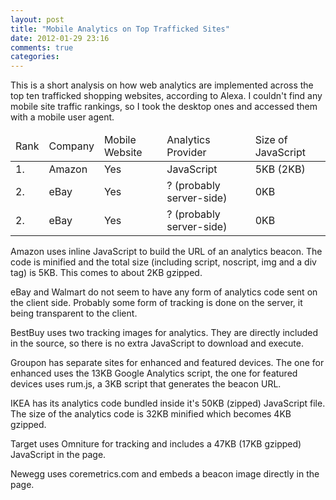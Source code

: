 ```yaml
---
layout: post
title: "Mobile Analytics on Top Trafficked Sites"
date: 2012-01-29 23:16
comments: true
categories: 
---
```


This is a short analysis on how web analytics are implemented across the top ten trafficked shopping websites, according to Alexa. I couldn't find any mobile site traffic rankings, so I took the desktop ones and accessed them with a mobile user agent.

<table>
	<thead>
		<tr>
			<td>Rank</td>
			<td>Company</td>
			<td>Mobile Website</td>
			<td>Analytics Provider</td>
			<td>Size of JavaScript</td>
		</tr>
	</thead>
	<tbody>
		<tr>
			<td>1.</td>
			<td>Amazon</td>
			<td>Yes</td>
			<td>JavaScript</td>
			<td>5KB (2KB)</td>
		</tr>
		<tr>
			<td>2.</td>
			<td>eBay</td>
			<td>Yes</td>
			<td>? (probably server-side)</td>
			<td>0KB</td>
		</tr>
		<tr>
			<td>2.</td>
			<td>eBay</td>
			<td>Yes</td>
			<td>? (probably server-side)</td>
			<td>0KB</td>
		</tr>
	</tbody>
</table>

Amazon uses inline JavaScript to build the URL of an analytics beacon. The code is minified and the total size (including script, noscript, img and a div tag) is 5KB. This comes to about 2KB gzipped.

eBay and Walmart do not seem to have any form of analytics code sent on the client side. Probably some form of tracking is done on the server, it being transparent to the client.

BestBuy uses two tracking images for analytics. They are directly included in the source, so there is no extra JavaScript to download and execute.

Groupon has separate sites for enhanced and featured devices. The one for enhanced uses the 13KB Google Analytics script, the one for featured devices uses rum.js, a 3KB script that generates the beacon URL.

IKEA has its analytics code bundled inside it's 50KB (zipped) JavaScript file. The size of the analytics code is 32KB minified which becomes 4KB gzipped.

Target uses Omniture for tracking and includes a 47KB (17KB gzipped) JavaScript in the page.

Newegg uses coremetrics.com and embeds a beacon image directly in the page.
